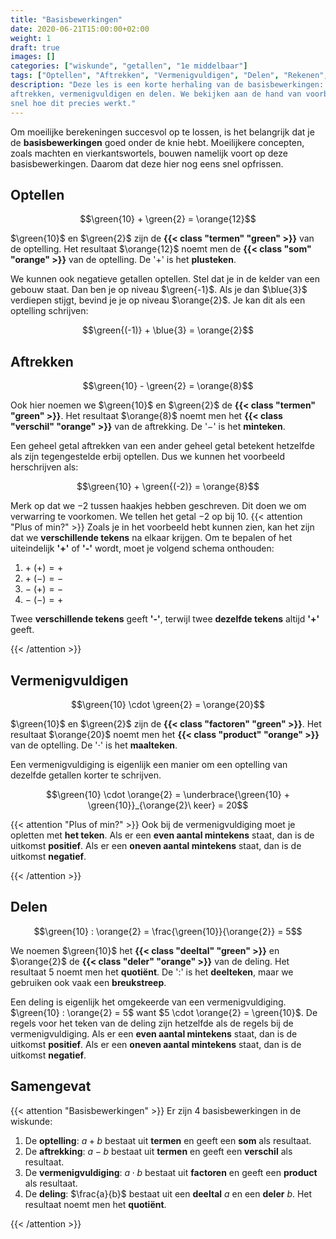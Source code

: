```yaml
---
title: "Basisbewerkingen"
date: 2020-06-21T15:00:00+02:00
weight: 1
draft: true
images: []
categories: ["wiskunde", "getallen", "1e middelbaar"]
tags: ["Optellen", "Aftrekken", "Vermenigvuldigen", "Delen", "Rekenen", "Bewerkingen"]
description: "Deze les is een korte herhaling van de basisbewerkingen: optellen,
aftrekken, vermenigvuldigen en delen. We bekijken aan de hand van voorbeelden nog eens
snel hoe dit precies werkt."
---
```

Om moeilijke berekeningen succesvol op te lossen, is het belangrijk dat je de **basisbewerkingen**
goed onder de knie hebt. Moeilijkere concepten, zoals machten en vierkantswortels, bouwen namelijk
voort op deze basisbewerkingen. Daarom dat deze hier nog eens snel opfrissen.

## Optellen
$$\green{10} + \green{2} = \orange{12}$$

$\green{10}$ en $\green{2}$ zijn de **{{< class "termen" "green" >}}** van de optelling. Het resultaat $\orange{12}$ noemt men
de **{{< class "som" "orange" >}}** van de optelling. De '$+$' is het **plusteken**.

We kunnen ook negatieve getallen optellen. Stel dat je in de kelder van een gebouw staat. Dan ben je op niveau $\green{-1}$.
Als je dan $\blue{3}$ verdiepen stijgt, bevind je je op niveau $\orange{2}$. Je kan dit als een optelling schrijven:

$$\green{(-1)} + \blue{3} = \orange{2}$$

## Aftrekken
$$\green{10} - \green{2} = \orange{8}$$

Ook hier noemen we $\green{10}$ en $\green{2}$ de **{{< class "termen" "green" >}}**. Het resultaat $\orange{8}$ noemt men
het **{{< class "verschil" "orange" >}}** van de aftrekking. De '$-$' is het **minteken**.

Een geheel getal aftrekken van een ander geheel getal betekent hetzelfde als zijn tegengestelde erbij optellen. Dus we kunnen
het voorbeeld herschrijven als:

$$\green{10} + \green{(-2)} = \orange{8}$$

Merk op dat we $-2$ tussen haakjes hebben geschreven. Dit doen we om verwarring te voorkomen. We tellen het getal $-2$ op bij $10$.
{{< attention "Plus of min?" >}}
Zoals je in het voorbeeld hebt kunnen zien, kan het zijn dat we **verschillende tekens** na elkaar krijgen. Om
te bepalen of het uiteindelijk **'+'** of **'-'** wordt, moet je volgend schema onthouden:

1. $+\ (+) = +$
2. $+\ (-) = -$
3. $-\ (+) = -$
4. $-\ (-) = +$

Twee **verschillende tekens** geeft **'-'**, terwijl twee **dezelfde tekens** altijd **'+'** geeft.

{{< /attention >}}

## Vermenigvuldigen
$$\green{10} \cdot \green{2} = \orange{20}$$

$\green{10}$ en $\green{2}$ zijn de **{{< class "factoren" "green" >}}**. Het resultaat $\orange{20}$ noemt men
het **{{< class "product" "orange" >}}** van de optelling. De '$\cdot$' is het **maalteken**.

Een vermenigvuldiging is eigenlijk een manier om een optelling van dezelfde getallen korter te schrijven.

$$\green{10} \cdot \orange{2} = \underbrace{\green{10} + \green{10}}_{\orange{2}\ keer} = 20$$

{{< attention "Plus of min?" >}}
Ook bij de vermenigvuldiging moet je opletten met **het teken**. Als er een **even aantal mintekens** staat,
dan is de uitkomst **positief**. Als er een **oneven aantal mintekens** staat, dan is de uitkomst **negatief**.

{{< /attention >}}

## Delen
$$\green{10} : \orange{2} = \frac{\green{10}}{\orange{2}} = 5$$

We noemen $\green{10}$ het **{{< class "deeltal" "green" >}}** en $\orange{2}$ de **{{< class "deler" "orange" >}}** van de deling. Het resultaat $5$ noemt men
het **quotiënt**. De '$:$' is het **deelteken**, maar we gebruiken ook vaak een **breukstreep**.

Een deling is eigenlijk het omgekeerde van een vermenigvuldiging.
$\green{10} : \orange{2} = 5$ want $5 \cdot \orange{2} = \green{10}$. De regels voor het teken van de deling zijn hetzelfde
als de regels bij de vermenigvuldiging. Als er een **even aantal mintekens** staat,
dan is de uitkomst **positief**. Als er een **oneven aantal mintekens** staat, dan is de uitkomst **negatief**.

## Samengevat
{{< attention "Basisbewerkingen" >}}
Er zijn 4 basisbewerkingen in de wiskunde:

1. De **optelling**: $a + b$ bestaat uit **termen** en geeft een **som** als resultaat.
2. De **aftrekking**: $a - b$ bestaat uit **termen** en geeft een **verschil** als resultaat.
3. De **vermenigvuldiging**: $a \cdot b$ bestaat uit **factoren** en geeft een **product** als resultaat.
4. De **deling**: $\frac{a}{b}$ bestaat uit een **deeltal** $a$ en een **deler** $b$. Het resultaat noemt men 
   het **quotiënt**.

{{< /attention >}}